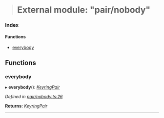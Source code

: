 > # External module: "pair/nobody"

### Index

#### Functions

* [everybody](_pair_nobody_.md#everybody)

## Functions

###  everybody

▸ **everybody**(): *[KeyringPair](../interfaces/_types_.keyringpair.md)*

*Defined in [pair/nobody.ts:26](https://github.com/polkadot-js/common/blob/0021731/packages/keyring/src/pair/nobody.ts#L26)*

**Returns:** *[KeyringPair](../interfaces/_types_.keyringpair.md)*

___